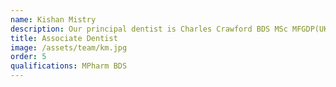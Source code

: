 ```yaml
---
name: Kishan Mistry
description: Our principal dentist is Charles Crawford BDS MSc MFGDP(UK) PGCertT&L. Charles is originally from Yorkshire but after studying at Manchester University he decided to stay here! As well as practicing at Calm Dental, Charles spends some time back at the University tutoring students and working on the TMD clinic for patients with jaw joint pain.
title: Associate Dentist
image: /assets/team/km.jpg
order: 5
qualifications: MPharm BDS
---
```

